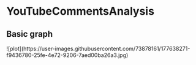 # YouTubeCommentsAnalysis
<h2>Basic graph</h2>
![plot](https://user-images.githubusercontent.com/73878161/177638271-f9436780-25fe-4e72-9206-7aed00ba26a3.jpg)
